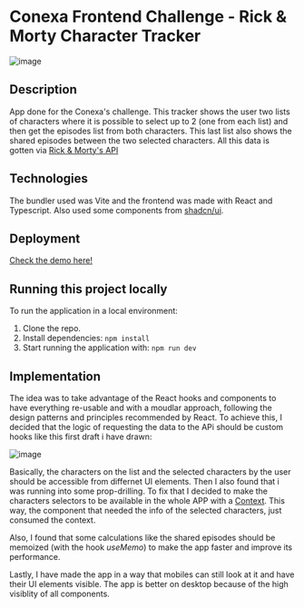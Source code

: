 # Conexa Frontend Challenge - Rick & Morty Character Tracker

![image](https://github.com/ezequielmgonzalez/conexa-challenge/assets/90068543/2525e73c-2586-4a6e-8f0f-cf4a4d1df3bd)

## Description
App done for the Conexa's challenge. This tracker shows the user two lists of characters where it is possible to select up to 2 (one from each list) and then get the episodes list from both characters. This last list also shows the shared episodes between the two selected characters.
All this data is gotten via [Rick & Morty's API](https://rickandmortyapi.com/)

## Technologies
The bundler used was Vite and the frontend was made with React and Typescript. Also used some components from [shadcn/ui](https://ui.shadcn.com/docs). 

## Deployment
[Check the demo here!](https://ezequielmgonzalez-conexa.vercel.app)

## Running this project locally
To run the application in a local environment:
1. Clone the repo.
2. Install dependencies: ```npm install```
3. Start running the application with: ```npm run dev``` 

## Implementation
The idea was to take advantage of the React hooks and components to have everything re-usable and with a moudlar approach, following the design patterns and principles recommended by React. To achieve this, I decided that the logic of requesting the data to the APi should be custom hooks like this first draft i have drawn:

![image](https://github.com/ezequielmgonzalez/conexa-challenge/assets/90068543/19a6a15f-02cd-4c7f-9c50-5cea643f3fdc)

Basically, the characters on the list and the selected characters by the user should be accessible from differnet UI elements. Then I also found that i was running into some prop-drilling. To fix that I decided to make the characters selectors to be available in the whole APP with a [Context](https://react.dev/reference/react/createContext). This way, the component that needed the info of the selected characters, just consumed the context.

Also, I found that some calculations like the shared episodes should be memoized (with the hook _useMemo_) to make the app faster and improve its performance.

Lastly, I have made the app in a way that mobiles can still look at it and have their UI elements visible. The app is better on desktop because of the high visiblity of all components.
